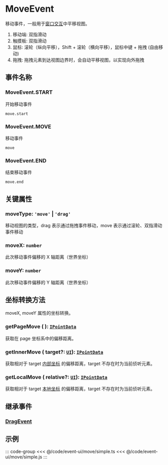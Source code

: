 # MoveEvent

移动事件，一般用于[窗口交互](/guide/app/window.md)中平移视图。

1. 移动端: 双指滑动
2. 触摸板: 双指滑动
3. 鼠标: 滚轮（纵向平移），Shift + 滚轮（横向平移），鼠标中键 + 拖拽 (自由移动)
4. 拖拽: 拖拽元素到达视图边界时，会自动平移视图，以实现向外拖拽

## 事件名称

### MoveEvent.START

开始移动事件

`move.start`

### MoveEvent.MOVE

移动事件

`move`

### MoveEvent.END

结束移动事件

`move.end`

## 关键属性

### moveType: `'move'` | `'drag'`

移动视图的类型，drag 表示通过拖拽事件移动，move 表示通过滚轮、双指滑动事件移动

### moveX: `number`

此次移动事件偏移的 X 轴距离（世界坐标）

### moveY: `number`

此次移动事件偏移的 Y 轴距离（世界坐标）

## 坐标转换方法

moveX, moveY 属性的坐标转换。

### getPageMove ( ): [`IPointData`](/reference/interface/math/Math#ipointdata)

获取在 page 坐标系中的偏移距离。

### getInnerMove ( target?: [`UI`](/reference/display/UI.md)): [`IPointData`](/reference/interface/math/Math#ipointdata)

获取相对于 target [内部坐标](/guide/basic/coordinate.md#inner) 的偏移距离，target 不存在时为当前侦听元素。

### getLocalMove ( relative?: [`UI`](/reference/display/UI.md)): [`IPointData`](/reference/interface/math/Math#ipointdata)

获取相对于 target [本地坐标](/guide/basic/coordinate.md#local) 的偏移距离，target 不存在时为当前侦听元素。

## 继承事件

### [DragEvent](./Drag)

<!-- ## API

### [MoveEvent](/api/classes/MoveEvent.md) -->

## 示例

::: code-group
<<< @/code/event-ui/move/simple.ts
<<< @/code/event-ui/move/simple.js
:::
